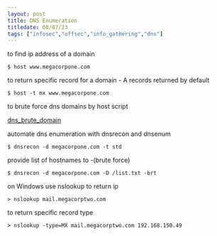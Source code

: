 ```yaml
---
layout: post
title: DNS Enumeration
titledate: 08/07/23
tags: ["infosec","offsec","info_gathering","dns"]
---
```


to find ip address of a domain

```$ host www.megacorpone.com```

to return specific record for a domain - A records returned by default

```$ host -t mx www.megacorpone.com```

to brute force dns domains by host script

[dns_brute_domain](https://www.github.com/st4rguard/OSCP/dns_brute_domain.rb)

automate dns enumeration with dnsrecon and dnsenum

```$ dnsrecon -d megacorpone.com -t std```

provide list of hostnames to -(brute force)

```$ dnsrecon -d megacorpone.com -D /list.txt -brt```

on Windows use nslookup to return ip

```> nslookup mail.megacorptwo.com```

to return specific record type

```> nslookup -type=MX mail.megacorptwo.com 192.168.150.49```